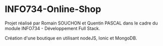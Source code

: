 # INFO734-Online-Shop
Projet réalisé par Romain SOUCHON et Quentin PASCAL dans le cadre du module INFO734 - Développement Full Stack. 

Création d'une boutique en utilisant nodeJS, Ionic et MongoDB.
